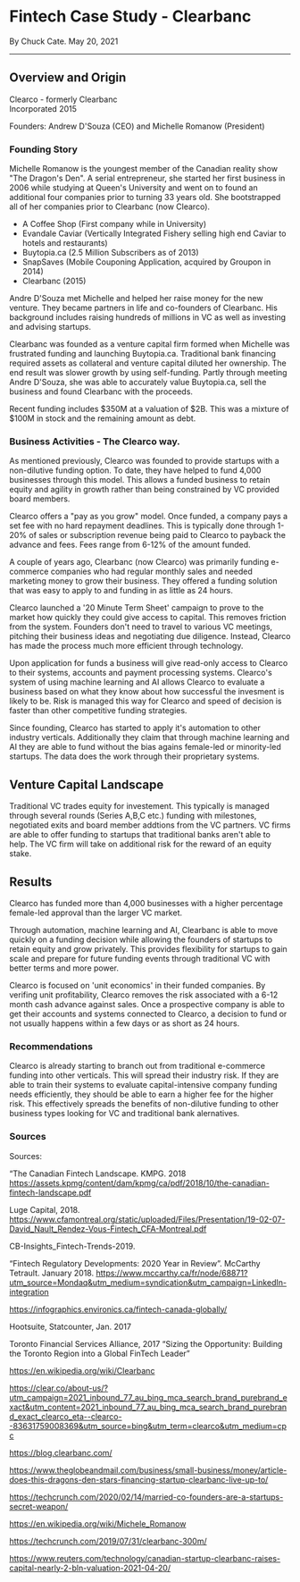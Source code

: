 # Fintech Case Study - Clearbanc
By Chuck Cate. May 20, 2021
___________________________________________
## Overview and Origin

Clearco - formerly Clearbanc  
Incorporated 2015  

Founders:  Andrew D'Souza (CEO) and Michelle Romanow (President)  

### Founding Story    


Michelle Romanow is the youngest member of the Canadian reality show "The Dragon's Den".  A serial entrepreneur, she started her first business in 2006 while studying at Queen's University and went on to found an additional four companies prior to turning 33 years old. She bootstrapped all of her companies prior to Clearbanc (now Clearco).  
* A Coffee Shop (First company while in University)
* Evandale Caviar (Vertically Integrated Fishery selling high end Caviar to hotels and restaurants)
* Buytopia.ca (2.5 Million Subscribers as of 2013)
* SnapSaves (Mobile Couponing Application, acquired by Groupon in 2014)  
* Clearbanc (2015) 

Andre D'Souza met Michelle and helped her raise money for the new venture.  They became partners in life and co-founders of Clearbanc.  His background includes raising hundreds of millions in VC as well as investing and advising startups.  

Clearbanc was founded as a venture capital firm formed when Michelle was frustrated funding and launching Buytopia.ca.  Traditional bank financing required assets as collateral and venture capital diluted her ownership.  The end result was slower growth by using self-funding. Partly through meeting Andre D'Souza, she was able to accurately value Buytopia.ca, sell the business and found Clearbanc with the proceeds.  

Recent funding includes $350M at a valuation of $2B.  This was a mixture of $100M in stock and the remaining amount as debt. 

### Business Activities - The Clearco way.

As mentioned previously, Clearco was founded to provide startups with a non-dilutive funding option.  To date, they have helped to fund 4,000 businesses through this model.  This allows a funded business to retain equity and agility in growth rather than being constrained by VC provided board members.  

Clearco offers a "pay as you grow" model.  Once funded, a company pays a set fee with no hard repayment deadlines.  This is typically done through 1-20% of sales or subscription revenue being paid to Clearco to payback the advance and fees.  Fees range from 6-12% of the amount funded.

A couple of years ago, Clearbanc (now Clearco) was primarily funding e-commerce companies who had regular monthly sales and needed marketing money to grow their business.  They offered a funding solution that was easy to apply to and funding in as little as 24 hours.  

Clearco launched a '20 Minute Term Sheet' campaign to prove to the market how quickly they could give access to capital.  This removes friction from the system.  Founders don't need to travel to various VC meetings, pitching their business ideas and negotiating due diligence.  Instead, Clearco has made the process much more efficient through technology.

Upon application for funds a business will give read-only access to Clearco to their systems, accounts and payment processing systems.  Clearco's system of using machine learning and AI allows Clearco to evaluate a business based on what they know about how successful the invesment is likely to be.  Risk is managed this way for Clearco and speed of decision is faster than other competitive funding strategies. 

Since founding, Clearco has started to apply it's automation to other industry verticals.  Additionally they claim that through machine learning and AI they are able to fund without the bias agains female-led or minority-led startups.  The data does the work through their proprietary systems.

## Venture Capital Landscape

Traditional VC trades equity for investement.  This typically is managed through several rounds (Series A,B,C etc.) funding with milestones, negotiated exits and board member addtions from the VC partners.  VC firms are able to offer funding to startups that traditional banks aren't able to help.  The VC firm will take on additional risk for the reward of an equity stake.

## Results

Clearco has funded more than 4,000 businesses with a higher percentage female-led approval than the larger VC market.

Through automation, machine learning and AI, Clearbanc is able to move quickly on a funding decision while allowing the founders of startups to retain equity and grow privately.  This provides flexibility for startups to gain scale and prepare for future funding events through traditional VC with better terms and more power.  

Clearco is focused on 'unit economics' in their funded companies.  By verifing unit profitability, Clearco removes the risk associated with a 6-12 month cash advance against sales.  Once a prospective company is able to get their accounts and systems connected to Clearco, a decision to fund or not usually happens within a few days or as short as 24 hours.

### Recommendations

Clearco is already starting to branch out from traditional e-commerce funding into other verticals.  This will spread their industry risk.  If they are able to train their systems to evaluate capital-intensive company funding needs efficiently, they should be able to earn a higher fee for the higher risk.  This effectively spreads the benefits of non-dilutive funding to other business types looking for VC and traditional bank alernatives.

### Sources

Sources:

“The Canadian Fintech Landscape.  KMPG. 2018 https://assets.kpmg/content/dam/kpmg/ca/pdf/2018/10/the-canadian-fintech-landscape.pdf

Luge Capital, 2018. https://www.cfamontreal.org/static/uploaded/Files/Presentation/19-02-07-David_Nault_Rendez-Vous-Fintech_CFA-Montreal.pdf

CB-Insights_Fintech-Trends-2019.  

“Fintech Regulatory Developments: 2020 Year in Review”. McCarthy Tetrault. January 2018. https://www.mccarthy.ca/fr/node/68871?utm_source=Mondaq&utm_medium=syndication&utm_campaign=LinkedIn-integration

https://infographics.environics.ca/fintech-canada-globally/

Hootsuite, Statcounter, Jan. 2017

Toronto Financial Services Alliance, 2017 “Sizing the Opportunity: Building the Toronto Region into a Global FinTech Leader”

https://en.wikipedia.org/wiki/Clearbanc

https://clear.co/about-us/?utm_campaign=2021_inbound_77_au_bing_mca_search_brand_purebrand_exact&utm_content=2021_inbound_77_au_bing_mca_search_brand_purebrand_exact_clearco_eta--clearco--83631759008369&utm_source=bing&utm_term=clearco&utm_medium=cpc

https://blog.clearbanc.com/

https://www.theglobeandmail.com/business/small-business/money/article-does-this-dragons-den-stars-financing-startup-clearbanc-live-up-to/

https://techcrunch.com/2020/02/14/married-co-founders-are-a-startups-secret-weapon/

https://en.wikipedia.org/wiki/Michele_Romanow

https://techcrunch.com/2019/07/31/clearbanc-300m/

https://www.reuters.com/technology/canadian-startup-clearbanc-raises-capital-nearly-2-bln-valuation-2021-04-20/



